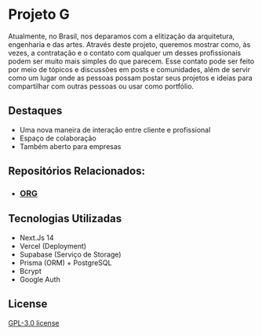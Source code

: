 # Projeto G

Atualmente, no Brasil, nos deparamos com a elitização da arquitetura, engenharia e das artes. Através deste projeto, queremos mostrar como, às vezes, a contratação e o contato com qualquer um desses profissionais podem ser muito mais simples do que parecem. Esse contato pode ser feito por meio de tópicos e discussões em posts e comunidades, além de servir como um lugar onde as pessoas possam postar seus projetos e ideias para compartilhar com outras pessoas ou usar como portfólio.

## Destaques
- Uma nova maneira de interação entre cliente e profissional
- Espaço de colaboração
- Também aberto para empresas

## Repositórios Relacionados:
- ### [ORG](https://github.com/orgs/Project-G-Org/repositories)

## Tecnologias Utilizadas 
- Next.Js 14
- Vercel (Deployment)
- Supabase (Serviço de Storage)
- Prisma (ORM) + PostgreSQL 
- Bcrypt
- Google Auth

## License
[GPL-3.0 license](https://github.com/Gabriel-Spinola/Project-G-Web/blob/main/LICENSE)
